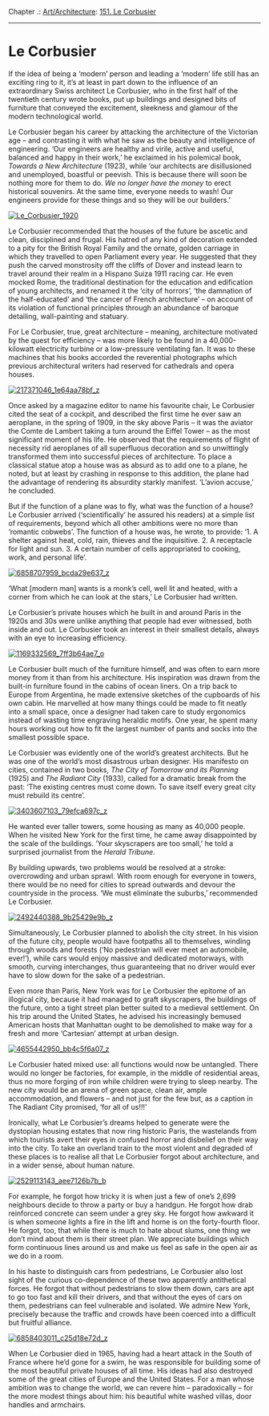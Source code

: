 Chapter .: [Art/Architecture](https://www.theschooloflife.com/thebookoflife/category/leisure/artarchitecture/): [151. Le Corbusier](https://www.theschooloflife.com/thebookoflife/le-corbusier/)

* * *

# Le Corbusier

If the idea of being a ‘modern’ person and leading a ‘modern’ life still has an exciting ring to it, it’s at least in part down to the influence of an extraordinary Swiss architect Le Corbusier, who in the first half of the twentieth century wrote books, put up buildings and designed bits of furniture that conveyed the excitement, sleekness and glamour of the modern technological world.

Le Corbusier began his career by attacking the architecture of the Victorian age – and contrasting it with what he saw as the beauty and intelligence of engineering. ‘Our engineers are healthy and virile, active and useful, balanced and happy in their work,’ he exclaimed in his polemical book, _Towards a New Architecture_ (1923), while ‘our architects are disillusioned and unemployed, boastful or peevish. This is because there will soon be nothing more for them to do. _We no longer have the money_ to erect historical souvenirs. At the same time, everyone needs to wash! Our engineers provide for these things and so they will be our builders.’

[![Le_Corbusier_1920](https://www.theschooloflife.com/thebookoflife/wp-content/uploads/2016/03/Le_Corbusier_1920.jpg)](http://www.thebookoflife.org/wp-content/uploads/2016/03/Le_Corbusier_1920.jpg)

Le Corbusier recommended that the houses of the future be ascetic and clean, disciplined and frugal. His hatred of any kind of decoration extended to a pity for the British Royal Family and the ornate, golden carriage in which they travelled to open Parliament every year. He suggested that they push the carved monstrosity off the cliffs of Dover and instead learn to travel around their realm in a Hispano Suiza 1911 racing car. He even mocked Rome, the traditional destination for the education and edification of young architects, and renamed it the ‘city of horrors’, ‘the damnation of the half-educated’ and ‘the cancer of French architecture’ – on account of its violation of functional principles through an abundance of baroque detailing, wall-painting and statuary.

For Le Corbusier, true, great architecture – meaning, architecture motivated by the quest for efficiency – was more likely to be found in a 40,000-kilowatt electricity turbine or a low-pressure ventilating fan. It was to these machines that his books accorded the reverential photographs which previous architectural writers had reserved for cathedrals and opera houses.

[![217371046_1e64aa78bf_z](https://www.theschooloflife.com/thebookoflife/wp-content/uploads/2016/03/217371046_1e64aa78bf_z.jpg)](http://www.thebookoflife.org/wp-content/uploads/2016/03/217371046_1e64aa78bf_z.jpg)

Once asked by a magazine editor to name his favourite chair, Le Corbusier cited the seat of a cockpit, and described the first time he ever saw an aeroplane, in the spring of 1909, in the sky above Paris – it was the aviator the Comte de Lambert taking a turn around the Eiffel Tower – as the most significant moment of his life. He observed that the requirements of flight of necessity rid aeroplanes of all superfluous decoration and so unwittingly transformed them into successful pieces of architecture. To place a classical statue atop a house was as absurd as to add one to a plane, he noted, but at least by crashing in response to this addition, the plane had the advantage of rendering its absurdity starkly manifest. ‘L’avion accuse,’ he concluded.

But if the function of a plane was to fly, what was the function of a house? Le Corbusier arrived (‘scientifically’ he assured his readers) at a simple list of requirements, beyond which all other ambitions were no more than ‘romantic cobwebs’. The function of a house was, he wrote, to provide: ‘1. A shelter against heat, cold, rain, thieves and the inquisitive. 2. A receptacle for light and sun. 3. A certain number of cells appropriated to cooking, work, and personal life’.

[![6858707959_bcda29e637_z](https://www.theschooloflife.com/thebookoflife/wp-content/uploads/2016/03/6858707959_bcda29e637_z.jpg)](http://www.thebookoflife.org/wp-content/uploads/2016/03/6858707959_bcda29e637_z.jpg)

‘What [modern man] wants is a monk’s cell, well lit and heated, with a corner from which he can look at the stars,’ Le Corbusier had written.

Le Corbusier’s private houses which he built in and around Paris in the 1920s and 30s were unlike anything that people had ever witnessed, both inside and out. Le Corbusier took an interest in their smallest details, always with an eye to increasing efficiency.

[![1169332569_7ff3b64ae7_o](https://www.theschooloflife.com/thebookoflife/wp-content/uploads/2016/03/1169332569_7ff3b64ae7_o.jpg)](http://www.thebookoflife.org/wp-content/uploads/2016/03/1169332569_7ff3b64ae7_o.jpg)

Le Corbusier built much of the furniture himself, and was often to earn more money from it than from his architecture. His inspiration was drawn from the built-in furniture found in the cabins of ocean liners. On a trip back to Europe from Argentina, he made extensive sketches of the cupboards of his own cabin. He marvelled at how many things could be made to fit neatly into a small space, once a designer had taken care to study ergonomics instead of wasting time engraving heraldic motifs. One year, he spent many hours working out how to fit the largest number of pants and socks into the smallest possible space.

Le Corbusier was evidently one of the world’s greatest architects. But he was one of the world’s most disastrous urban designer. His manifesto on cities, contained in two books, _The City of Tomorrow and its Planning_ (1925) and _The Radiant City_ (1933), called for a dramatic break from the past: ‘The existing centres must come down. To save itself every great city must rebuild its centre’.

[![3403607103_79efca697c_z](https://www.theschooloflife.com/thebookoflife/wp-content/uploads/2016/03/3403607103_79efca697c_z.jpg)](http://www.thebookoflife.org/wp-content/uploads/2016/03/3403607103_79efca697c_z.jpg)

He wanted ever taller towers, some housing as many as 40,000 people. When he visited New York for the first time, he came away disappointed by the scale of the buildings. ‘Your skyscrapers are too small,’ he told a surprised journalist from the _Herald Tribune_.

By building upwards, two problems would be resolved at a stroke: overcrowding and urban sprawl. With room enough for everyone in towers, there would be no need for cities to spread outwards and devour the countryside in the process. ‘We must eliminate the suburbs,’ recommended Le Corbusier.

[![2492440388_9b25429e9b_z](https://www.theschooloflife.com/thebookoflife/wp-content/uploads/2016/03/2492440388_9b25429e9b_z.jpg)](http://www.thebookoflife.org/wp-content/uploads/2016/03/2492440388_9b25429e9b_z.jpg)

Simultaneously, Le Corbusier planned to abolish the city street. In his vision of the future city, people would have footpaths all to themselves, winding through woods and forests (‘No pedestrian will ever meet an automobile, ever!’), while cars would enjoy massive and dedicated motorways, with smooth, curving interchanges, thus guaranteeing that no driver would ever have to slow down for the sake of a pedestrian.

Even more than Paris, New York was for Le Corbusier the epitome of an illogical city, because it had managed to graft skyscrapers, the buildings of the future, onto a tight street plan better suited to a medieval settlement. On his trip around the United States, he advised his increasingly bemused American hosts that Manhattan ought to be demolished to make way for a fresh and more ‘Cartesian’ attempt at urban design.

[![4655442950_bb4c5f6a07_z](https://www.theschooloflife.com/thebookoflife/wp-content/uploads/2016/03/4655442950_bb4c5f6a07_z.jpg)](http://www.thebookoflife.org/wp-content/uploads/2016/03/4655442950_bb4c5f6a07_z.jpg)

Le Corbusier hated mixed use: all functions would now be untangled. There would no longer be factories, for example, in the middle of residential areas, thus no more forging of iron while children were trying to sleep nearby. The new city would be an arena of green space, clean air, ample accommodation, and flowers – and not just for the few but, as a caption in The Radiant City promised, ‘for all of us!!!’

Ironically, what Le Corbusier’s dreams helped to generate were the dystopian housing estates that now ring historic Paris, the wastelands from which tourists avert their eyes in confused horror and disbelief on their way into the city. To take an overland train to the most violent and degraded of these places is to realise all that Le Corbusier forgot about architecture, and in a wider sense, about human nature.

[![2529113143_aee7126b7b_b](https://www.theschooloflife.com/thebookoflife/wp-content/uploads/2016/03/2529113143_aee7126b7b_b.jpg)](http://www.thebookoflife.org/wp-content/uploads/2016/03/2529113143_aee7126b7b_b.jpg)

For example, he forgot how tricky it is when just a few of one’s 2,699 neighbours decide to throw a party or buy a handgun. He forgot how drab reinforced concrete can seem under a grey sky. He forgot how awkward it is when someone lights a fire in the lift and home is on the forty-fourth floor. He forgot, too, that while there is much to hate about slums, one thing we don’t mind about them is their street plan. We appreciate buildings which form continuous lines around us and make us feel as safe in the open air as we do in a room.

In his haste to distinguish cars from pedestrians, Le Corbusier also lost sight of the curious co-dependence of these two apparently antithetical forces. He forgot that without pedestrians to slow them down, cars are apt to go too fast and kill their drivers, and that without the eyes of cars on them, pedestrians can feel vulnerable and isolated. We admire New York, precisely because the traffic and crowds have been coerced into a difficult but fruitful alliance.

[![6858403011_c25d18e72d_z](https://www.theschooloflife.com/thebookoflife/wp-content/uploads/2016/03/6858403011_c25d18e72d_z.jpg)](http://www.thebookoflife.org/wp-content/uploads/2016/03/6858403011_c25d18e72d_z.jpg)

When Le Corbusier died in 1965, having had a heart attack in the South of France where he’d gone for a swim, he was responsible for building some of the most beautiful private houses of all time. His ideas had also destroyed some of the great cities of Europe and the United States. For a man whose ambition was to change the world, we can revere him – paradoxically – for the more modest things about him: his beautiful white washed villas, door handles and armchairs.
